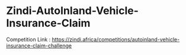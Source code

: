 # Zindi-AutoInland-Vehicle-Insurance-Claim
Competition Link : https://zindi.africa/competitions/autoinland-vehicle-insurance-claim-challenge
